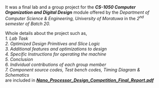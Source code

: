 It was a final lab and a group project for the ***CS-1050 Computer Organization and Digital Design*** module offered by the _Department of Computer Science & Engineering, University of Moratuwa_ in the _2<sup>nd</sup> semester of Batch 20._


Whole details about the project such as,
<br>_1. Lab Task_
<br>_2. Optimized Design Primitives and Slice Logic_
<br>_3. Additional features and optimizations to design_
<br>_4. Specific Instructions for operating the machine_
<br>_5. Conclusion_
<br>_6. Individual contributions of each group member_
<br>_7. Component source codes, Test bench codes, Timing Diagram & Schematics_
<br>       are included in [ ***Nano_Processor_Design_Competition_Final_Report.pdf***](https://github.com/sthanikan2000/Simple-Nano-Processor/blob/main/Nano_Processor_Design_Competition_Final_Report.pdf)
